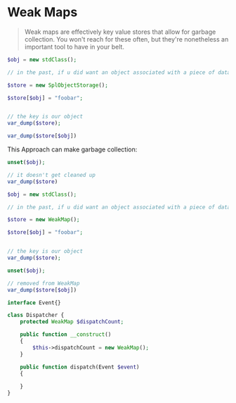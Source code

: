 # Weak Maps

> Weak maps are effectively key value stores that allow for garbage collection. You won't reach for these often, but they're nonetheless an important tool to have in your belt.

```php
$obj = new stdClass();

// in the past, if u did want an object associated with a piece of data

$store = new SplObjectStorage();

$store[$obj] = "foobar";


// the key is our object
var_dump($store);

var_dump($store[$obj])
```

This Approach can make garbage collection:

```php
unset($obj);

// it doesn't get cleaned up
var_dump($store)
```

```php
$obj = new stdClass();

// in the past, if u did want an object associated with a piece of data

$store = new WeakMap();

$store[$obj] = "foobar";


// the key is our object
var_dump($store);

unset($obj);

// removed from WeakMap
var_dump($store[$obj])
```

```php
interface Event{}

class Dispatcher {
    protected WeakMap $dispatchCount;

    public function __construct()
    {
        $this->dispatchCount = new WeakMap();
    }

    public function dispatch(Event $event)
    {
        
    }
}
```
